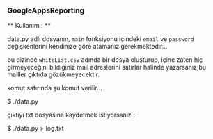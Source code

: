 ### GoogleAppsReporting

** Kullanım : **

data.py adlı dosyanın, `main` fonksiyonu içindeki `email`  ve `password`
değişkenlerini kendinize göre atamanız gerekmektedir...

bu dizinde `whiteList.csv` adında bir dosya oluşturup, içine zaten hiç
girmeyeceğini bildiğiniz mail adreslerini satırlar halinde yazarsanız;bu mailler
çıktıda gözükmeyecektir.

komut satırında şu komut verilir...

$ ./data.py

çıktıyı txt dosyasına kaydetmek istiyorsanız :

$ ./data.py > log.txt
